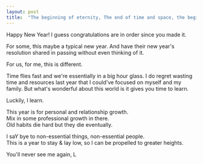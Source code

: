 ```yaml
---
layout: post
title:  "The beginning of eternity, The end of time and space, the beginning of every end and the end of every place."
---
```


Happy New Year! 
I guess congratulations are in order since you made it.

For some, this maybe a typical new year. 
And have their new year's resolution shared in passing without even thinking of it.

For us, for me, this is different. 

Time flies fast and we're essentially in a big hour glass. 
I do regret wasting time and resources last year that I could've focused on myself and my family. 
But what's wonderful about this world is it gives you time to learn. 

Luckily, I learn. 

This year is for personal and relationship growth.<br/> 
Mix in some professional growth in there. <br/>
Old habits die hard but they die eventually. 

I saY bye to non-essential things, non-essential people. <br/>
This is a year to stay & lay low, so I can be propelled to greater heights. 

You'll never see me again, 
L


